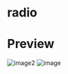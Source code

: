 # radio

# Preview

![image2](https://github.com/user-attachments/assets/66771306-b91e-4ba9-8d24-60eeb1b6512b)
![image](https://github.com/user-attachments/assets/e9357f92-ed32-4479-91c3-90ef59700103)
